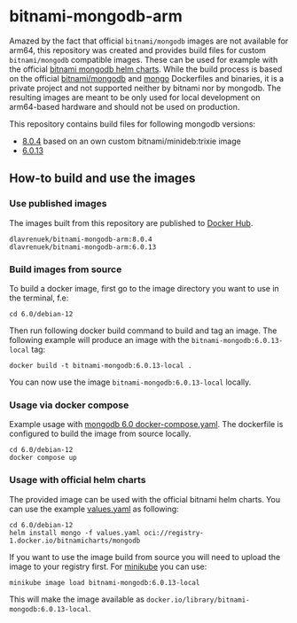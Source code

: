 # bitnami-mongodb-arm

Amazed by the fact that official `bitnami/mongodb` images are not available for arm64, this repository was created and
provides build files for custom `bitnami/mongodb` compatible images. These can be used for example with the official
[bitnami mongodb helm charts](https://github.com/bitnami/charts/tree/main/bitnami/mongodb). While the build process is
based on the official [bitnami/mongodb](https://github.com/bitnami/containers/tree/main/bitnami/mongodb/) and
[mongo](https://github.com/docker-library/mongo/) Dockerfiles and binaries, it is a private project and not supported
neither by bitnami nor by mongodb. The resulting images are meant to be only used for local development on arm64-based
hardware and should not be used on production.

This repository contains build files for following mongodb versions:
- [8.0.4](8.0) based on an own custom bitnami/minideb:trixie image
- [6.0.13](6.0)

## How-to build and use the images

### Use published images

The images built from this repository are published to [Docker Hub](https://hub.docker.com/r/dlavrenuek/bitnami-mongodb-arm).

```
dlavrenuek/bitnami-mongodb-arm:8.0.4
dlavrenuek/bitnami-mongodb-arm:6.0.13
```

### Build images from source

To build a docker image, first  go to the image directory you want to use in the terminal, f.e:

```shell
cd 6.0/debian-12
```

Then run following docker build command to build and tag an image. The following example will produce an image with the
`bitnami-mongodb:6.0.13-local` tag:

```shell
docker build -t bitnami-mongodb:6.0.13-local .
```

You can now use the image `bitnami-mongodb:6.0.13-local` locally.

### Usage via docker compose

Example usage with [mongodb 6.0 docker-compose.yaml](6.0/debian-12/docker-compose.yml). The dockerfile is configured
to build the image from source locally.

```shell
cd 6.0/debian-12
docker compose up
```

### Usage with official helm charts

The provided image can be used with the official bitnami helm charts. You can use the example [values.yaml](6.0/debian-12/values.yaml)
as following:

```shell
cd 6.0/debian-12
helm install mongo -f values.yaml oci://registry-1.docker.io/bitnamicharts/mongodb
```

If you want to use the image build from source you will need to upload the image to your registry first. For [minikube](https://minikube.sigs.k8s.io/docs/)
you can use:

```shell
minikube image load bitnami-mongodb:6.0.13-local
```

This will make the image available as `docker.io/library/bitnami-mongodb:6.0.13-local`.
